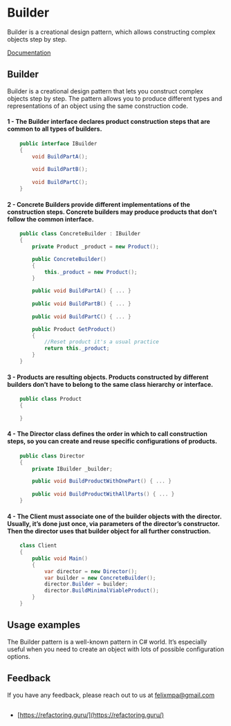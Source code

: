﻿# Builder

Builder is a creational design pattern, which allows constructing complex objects step by step.


[Documentation](https://refactoring.guru/design-patterns)

## Builder

Builder is a creational design pattern that lets you construct complex objects step by step. The pattern allows you to produce different types and representations of an object using the same construction code.

#### 1  - The Builder interface declares product construction steps that are common to all types of builders.

```csharp
    public interface IBuilder
    {
        void BuildPartA();
        
        void BuildPartB();
        
        void BuildPartC();
    }
```

#### 2  - Concrete Builders provide different implementations of the construction steps. Concrete builders may produce products that don’t follow the common interface.

```csharp
    public class ConcreteBuilder : IBuilder
    {
        private Product _product = new Product();

        public ConcreteBuilder()
        {
            this._product = new Product();
        }

        public void BuildPartA() { ... }
         
        public void BuildPartB() { ... }
         
        public void BuildPartC() { ... }

        public Product GetProduct()
        {
            //Reset product it's a usual practice
            return this._product;
        }
    }
```

#### 3  - Products are resulting objects. Products constructed by different builders don’t have to belong to the same class hierarchy or interface.

```csharp
    public class Product
    {
        
    }
```

#### 4  - The Director class defines the order in which to call construction steps, so you can create and reuse specific configurations of products.

```csharp
    public class Director
    {
        private IBuilder _builder;

        public void BuildProductWithOnePart() { ... }
        
        public void BuildProductWithAllParts() { ... }
    }
```


#### 4  - The Client must associate one of the builder objects with the director. Usually, it’s done just once, via parameters of the director’s constructor. Then the director uses that builder object for all further construction.

```csharp
    class Client
    {
        public void Main()
        {
            var director = new Director();
            var builder = new ConcreteBuilder();
            director.Builder = builder;
            director.BuildMinimalViableProduct();
        }
    }
```


## Usage examples

The Builder pattern is a well-known pattern in C# world. It’s especially useful when you need to create an object with lots of possible configuration options.

## Feedback

If you have any feedback, please reach out to us at felixmpa@gmail.com

## 

- [https://refactoring.guru/](https://refactoring.guru/)

